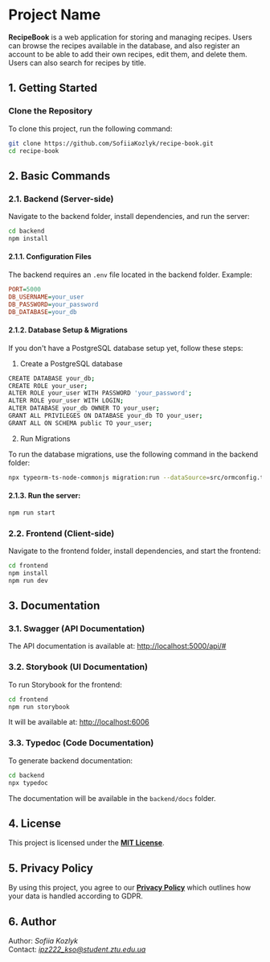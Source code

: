 # Project Name  

**RecipeBook** is a web application for storing and managing recipes. Users can browse the recipes available in the database, and also register an account to be able to add their own recipes, edit them, and delete them. Users can also search for recipes by title.  

## 1. Getting Started  

### Clone the Repository  

To clone this project, run the following command:  

```sh
git clone https://github.com/SofiiaKozlyk/recipe-book.git
cd recipe-book
```

## 2. Basic Commands

### 2.1. Backend (Server-side)
Navigate to the backend folder, install dependencies, and run the server:

```sh
cd backend
npm install
```

#### 2.1.1. Configuration Files
The backend requires an `.env` file located in the backend folder. Example:
```ini
PORT=5000
DB_USERNAME=your_user
DB_PASSWORD=your_password
DB_DATABASE=your_db
```
#### 2.1.2. Database Setup & Migrations 
If you don't have a PostgreSQL database setup yet, follow these steps:

1. Create a PostgreSQL database

```sh
CREATE DATABASE your_db;
CREATE ROLE your_user;
ALTER ROLE your_user WITH PASSWORD 'your_password';
ALTER ROLE your_user WITH LOGIN;
ALTER DATABASE your_db OWNER TO your_user;
GRANT ALL PRIVILEGES ON DATABASE your_db TO your_user;
GRANT ALL ON SCHEMA public TO your_user;
```

2. Run Migrations

To run the database migrations, use the following command in the backend folder:

```sh
npx typeorm-ts-node-commonjs migration:run --dataSource=src/ormconfig.ts
```

#### 2.1.3. Run the server:

```sh
npm run start
```

### 2.2. Frontend (Client-side)
Navigate to the frontend folder, install dependencies, and start the frontend:

```sh
cd frontend
npm install
npm run dev
```

## 3. Documentation

### 3.1. Swagger (API Documentation)
The API documentation is available at:
[http://localhost:5000/api/#](http://localhost:5000/api/#)

### 3.2. Storybook (UI Documentation)
To run Storybook for the frontend:

```sh
cd frontend
npm run storybook
```

It will be available at:
[http://localhost:6006](http://localhost:6006)

### 3.3. Typedoc (Code Documentation)
To generate backend documentation:

```sh
cd backend
npx typedoc
```

The documentation will be available in the `backend/docs` folder.

## 4. License

This project is licensed under the [**MIT License**](https://github.com/SofiiaKozlyk/recipe-book/blob/main/LICENSE.md).

## 5. Privacy Policy

By using this project, you agree to our [**Privacy Policy**](https://github.com/SofiiaKozlyk/recipe-book/blob/main/privacy-policy.md) which outlines how your data is handled according to GDPR.

## 6. Author
Author: *Sofiia Kozlyk*  
Contact: *ipz222_kso@student.ztu.edu.ua*